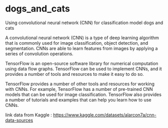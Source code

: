 # dogs_and_cats
 Using convolutional neural network (CNN) for classification model dogs and cats 

A convolutional neural network (CNN) is a type of deep learning algorithm that is commonly used for image classification, object detection, and segmentation. CNNs are able to learn features from images by applying a series of convolution operations.

TensorFlow is an open-source software library for numerical computation using data flow graphs. TensorFlow can be used to implement CNNs, and it provides a number of tools and resources to make it easy to do so.

TensorFlow provides a number of other tools and resources for working with CNNs. For example, TensorFlow has a number of pre-trained CNN models that can be used for image classification. TensorFlow also provides a number of tutorials and examples that can help you learn how to use CNNs.

link data from Kaggle : https://www.kaggle.com/datasets/alarcon7a/cnn-data-sources
